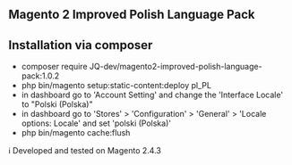 ## Magento 2 Improved Polish Language Pack

## Installation via composer
- composer require JQ-dev/magento2-improved-polish-language-pack:1.0.2
- php bin/magento setup:static-content:deploy pl_PL
- in dashboard go to 'Account Setting' and change the 'Interface Locale' to "Polski (Polska)"
- in dashboard go to 'Stores' > 'Configuration' > 'General' > 'Locale options: Locale' and set 'polski (Polska)'
- php bin/magento cache:flush

:information_source: Developed and tested on Magento 2.4.3
